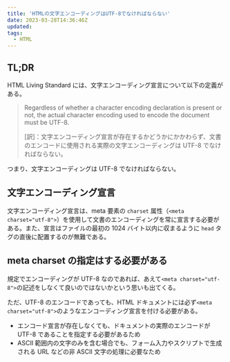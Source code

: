 ```yaml
---
title: 'HTMLの文字エンコーディングはUTF-8でなければならない'
date: 2023-03-28T14:36:46Z
updated:
tags:
  - HTML
---
```


## TL;DR

HTML Living Standard には、文字エンコーディング宣言について以下の定義がある。

> Regardless of whether a character encoding declaration is present or not, the actual character encoding used to encode the document must be UTF-8.
>
> [訳]：文字エンコーディング宣言が存在するかどうかにかかわらず、文書のエンコードに使用される実際の文字エンコーディングは UTF-8 でなければならない。

つまり、文字エンコーディングは UTF-8 でなければならない。

## 文字エンコーディング宣言

文字エンコーディング宣言は、meta 要素の `charset` 属性（`<meta charset="utf-8">`）を使用して文書のエンコーディングを常に宣言する必要がある。また、宣言はファイルの最初の 1024 バイト以内に収まるように `head` タグの直後に配置するのが無難である。

## meta charset の指定はする必要がある

規定でエンコーディングが UTF-8 なのであれば、あえて`<meta charset="utf-8">`の記述をしなくて良いのではないかという思いも出てくる。

ただ、UTF-8 のエンコードであっても、HTML ドキュメントには必ず`<meta charset="utf-8">`のようなエンコーディング宣言を付ける必要がある。

- エンコード宣言が存在しなくても、ドキュメントの実際のエンコードが UTF-8 であることを指定する必要があるため
- ASCII 範囲内の文字のみを含む場合でも、フォーム入力やスクリプトで生成される URL などの非 ASCII 文字の処理に必要なため
